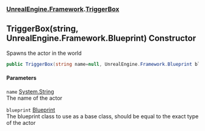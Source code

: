 ### [UnrealEngine.Framework](./UnrealEngine-Framework.md 'UnrealEngine.Framework').[TriggerBox](./TriggerBox.md 'UnrealEngine.Framework.TriggerBox')
## TriggerBox(string, UnrealEngine.Framework.Blueprint) Constructor
Spawns the actor in the world  
```csharp
public TriggerBox(string name=null, UnrealEngine.Framework.Blueprint blueprint=null);
```
#### Parameters
<a name='UnrealEngine-Framework-TriggerBox-TriggerBox(string_UnrealEngine-Framework-Blueprint)-name'></a>
`name` [System.String](https://docs.microsoft.com/en-us/dotnet/api/System.String 'System.String')  
The name of the actor  
  
<a name='UnrealEngine-Framework-TriggerBox-TriggerBox(string_UnrealEngine-Framework-Blueprint)-blueprint'></a>
`blueprint` [Blueprint](./Blueprint.md 'UnrealEngine.Framework.Blueprint')  
The blueprint class to use as a base class, should be equal to the exact type of the actor  
  
